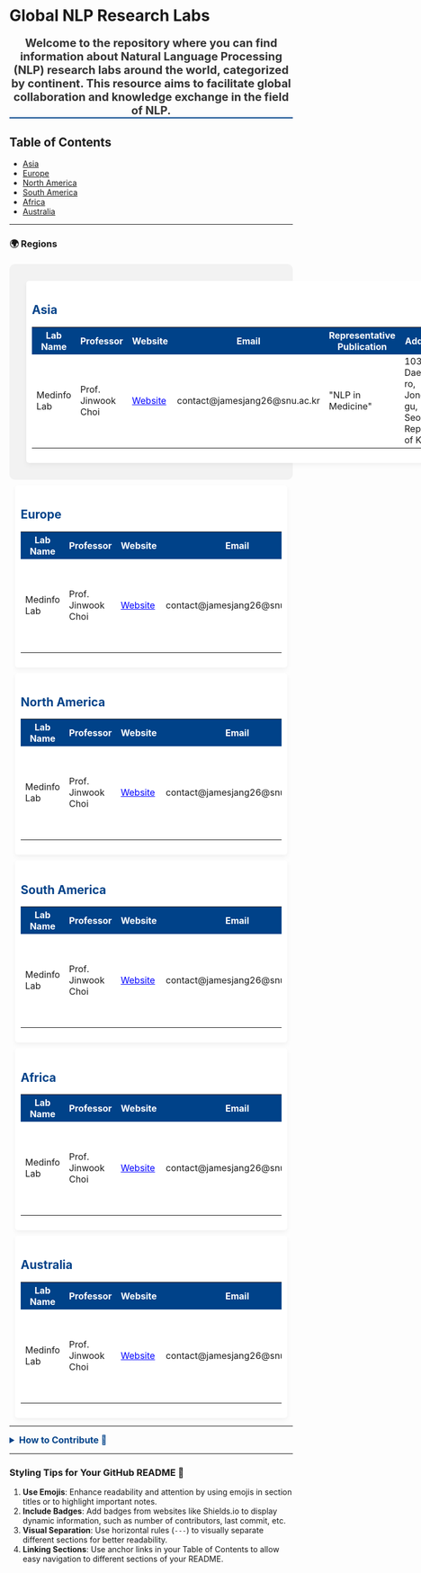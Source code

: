 # Global NLP Research Labs

<div style="color: #333; font-size: 20px; text-align: center; margin-top: 20px; border-bottom: 2px solid #004289;">
    <strong>Welcome to the repository where you can find information about Natural Language Processing (NLP) research labs around the world, categorized by continent. This resource aims to facilitate global collaboration and knowledge exchange in the field of NLP.</strong>
</div>

## Table of Contents
- [Asia](#asia)
- [Europe](#europe)
- [North America](#north-america)
- [South America](#south-america)
- [Africa](#africa)
- [Australia](#australia)

---

### 🌍 Regions

<div style="display: flex; flex-wrap: wrap; justify-content: space-around; padding: 20px; background-color: #f2f2f2; border-radius: 10px; margin-top: 20px;">
    <div id="Asia" style="padding: 10px; border-radius: 5px; flex-basis: 30%; background-color: white; box-shadow: 0 4px 8px rgba(0,0,0,0.05); margin: 10px;">
        <h2 style="color: #004289;">Asia</h2>
        <table style="width:100%; border-collapse: collapse;">
            <tr style="background-color: #004289; color: white;">
                <th>Lab Name</th>
                <th>Professor</th>
                <th>Website</th>
                <th>Email</th>
                <th>Representative Publication</th>
                <th>Address</th>
            </tr>
            <tr>
                <td>Medinfo Lab</td>
                <td>Prof. Jinwook Choi</td>
                <td><a href="https://medinfolab.snu.ac.kr/" style="color: blue;">Website</a></td>
                <td>contact@jamesjang26@snu.ac.kr</td>
                <td>"NLP in Medicine"</td>
                <td>103, Daehak-ro, Jongno-gu, Seoul, Republic of Korea</td>
            </tr>
        </table>
    </div>
    </div>
    <div id="Europe" style="padding: 10px; border-radius: 5px; flex-basis: 30%; background-color: white; box-shadow: 0 4px 8px rgba(0,0,0,0.05); margin: 10px;">
       <h2 style="color: #004289;">Europe</h2>
        <table style="width:100%; border-collapse: collapse;">
            <tr style="background-color: #004289; color: white;">
                <th>Lab Name</th>
                <th>Professor</th>
                <th>Website</th>
                <th>Email</th>
                <th>Representative Publication</th>
                <th>Address</th>
            </tr>
            <tr>
                <td>Medinfo Lab</td>
                <td>Prof. Jinwook Choi</td>
                <td><a href="https://medinfolab.snu.ac.kr/" style="color: blue;">Website</a></td>
                <td>contact@jamesjang26@snu.ac.kr</td>
                <td>"NLP in Medicine"</td>
                <td>103, Daehak-ro, Jongno-gu, Seoul, Republic of Korea</td>
            </tr>
        </table>
    </div>
    </div>
    <div id="North America" style="padding: 10px; border-radius: 5px; flex-basis: 30%; background-color: white; box-shadow: 0 4px 8px rgba(0,0,0,0.05); margin: 10px;">
       <h2 style="color: #004289;">North America</h2>
        <table style="width:100%; border-collapse: collapse;">
            <tr style="background-color: #004289; color: white;">
                <th>Lab Name</th>
                <th>Professor</th>
                <th>Website</th>
                <th>Email</th>
                <th>Representative Publication</th>
                <th>Address</th>
            </tr>
            <tr>
                <td>Medinfo Lab</td>
                <td>Prof. Jinwook Choi</td>
                <td><a href="https://medinfolab.snu.ac.kr/" style="color: blue;">Website</a></td>
                <td>contact@jamesjang26@snu.ac.kr</td>
                <td>"NLP in Medicine"</td>
                <td>103, Daehak-ro, Jongno-gu, Seoul, Republic of Korea</td>
            </tr>
        </table>
    </div>
    </div>
    <div id="South America" style="padding: 10px; border-radius: 5px; flex-basis: 30%; background-color: white; box-shadow: 0 4px 8px rgba(0,0,0,0.05); margin: 10px;">
       <h2 style="color: #004289;">South America</h2>
        <table style="width:100%; border-collapse: collapse;">
            <tr style="background-color: #004289; color: white;">
                <th>Lab Name</th>
                <th>Professor</th>
                <th>Website</th>
                <th>Email</th>
                <th>Representative Publication</th>
                <th>Address</th>
            </tr>
            <tr>
                <td>Medinfo Lab</td>
                <td>Prof. Jinwook Choi</td>
                <td><a href="https://medinfolab.snu.ac.kr/" style="color: blue;">Website</a></td>
                <td>contact@jamesjang26@snu.ac.kr</td>
                <td>"NLP in Medicine"</td>
                <td>103, Daehak-ro, Jongno-gu, Seoul, Republic of Korea</td>
            </tr>
        </table>
    </div>
    </div>
    <div id="Africa" style="padding: 10px; border-radius: 5px; flex-basis: 30%; background-color: white; box-shadow: 0 4px 8px rgba(0,0,0,0.05); margin: 10px;">
       <h2 style="color: #004289;">Africa</h2>
        <table style="width:100%; border-collapse: collapse;">
            <tr style="background-color: #004289; color: white;">
                <th>Lab Name</th>
                <th>Professor</th>
                <th>Website</th>
                <th>Email</th>
                <th>Representative Publication</th>
                <th>Address</th>
            </tr>
            <tr>
                <td>Medinfo Lab</td>
                <td>Prof. Jinwook Choi</td>
                <td><a href="https://medinfolab.snu.ac.kr/" style="color: blue;">Website</a></td>
                <td>contact@jamesjang26@snu.ac.kr</td>
                <td>"NLP in Medicine"</td>
                <td>103, Daehak-ro, Jongno-gu, Seoul, Republic of Korea</td>
            </tr>
        </table>
    </div>
    </div>
    <div id="Australia" style="padding: 10px; border-radius: 5px; flex-basis: 30%; background-color: white; box-shadow: 0 4px 8px rgba(0,0,0,0.05); margin: 10px;">
       <h2 style="color: #004289;">Australia</h2>
        <table style="width:100%; border-collapse: collapse;">
            <tr style="background-color: #004289; color: white;">
                <th>Lab Name</th>
                <th>Professor</th>
                <th>Website</th>
                <th>Email</th>
                <th>Representative Publication</th>
                <th>Address</th>
            </tr>
            <tr>
                <td>Medinfo Lab</td>
                <td>Prof. Jinwook Choi</td>
                <td><a href="https://medinfolab.snu.ac.kr/" style="color: blue;">Website</a></td>
                <td>contact@jamesjang26@snu.ac.kr</td>
                <td>"NLP in Medicine"</td>
                <td>103, Daehak-ro, Jongno-gu, Seoul, Republic of Korea</td>
            </tr>
        </table>
    </div>
    </div>
</div>

---

<details>
    <summary style="color: #004289; font-size: 16px; font-weight: bold;">How to Contribute 🤝</summary>
    <p>If you have information about a NLP research lab that is not listed here, please contribute by submitting a pull request or opening an issue with the details of the lab you want to add.</p>
</details>

---

### Styling Tips for Your GitHub README 🎨

1. **Use Emojis**: Enhance readability and attention by using emojis in section titles or to highlight important notes.
2. **Include Badges**: Add badges from websites like Shields.io to display dynamic information, such as number of contributors, last commit, etc.
3. **Visual Separation**: Use horizontal rules (`---`) to visually separate different sections for better readability.
4. **Linking Sections**: Use anchor links in your Table of Contents to allow easy navigation to different sections of your README.
